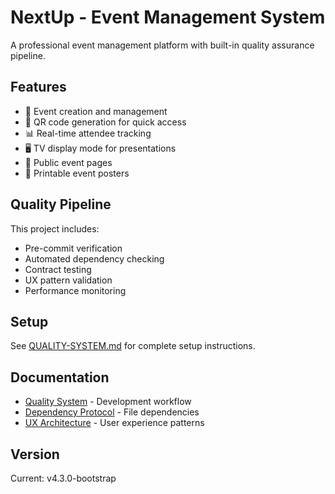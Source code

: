 # NextUp - Event Management System

A professional event management platform with built-in quality assurance pipeline.

## Features

- 📅 Event creation and management
- 📱 QR code generation for quick access
- 📊 Real-time attendee tracking
- 🖥️ TV display mode for presentations
- 🎯 Public event pages
- 📄 Printable event posters

## Quality Pipeline

This project includes:
- Pre-commit verification
- Automated dependency checking
- Contract testing
- UX pattern validation
- Performance monitoring

## Setup

See [QUALITY-SYSTEM.md](QUALITY-SYSTEM.md) for complete setup instructions.

## Documentation

- [Quality System](QUALITY-SYSTEM.md) - Development workflow
- [Dependency Protocol](DEPENDENCY-PROTOCOL.md) - File dependencies
- [UX Architecture](UX-FLOW-ARCHITECTURE.md) - User experience patterns

## Version

Current: v4.3.0-bootstrap
